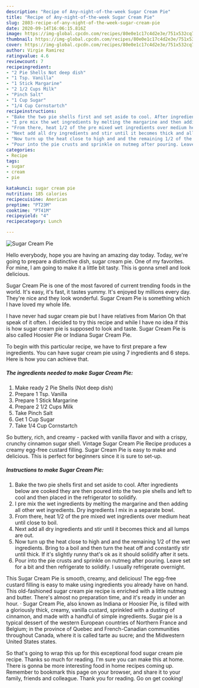 ```yaml
---
description: "Recipe of Any-night-of-the-week Sugar Cream Pie"
title: "Recipe of Any-night-of-the-week Sugar Cream Pie"
slug: 2803-recipe-of-any-night-of-the-week-sugar-cream-pie
date: 2020-09-14T16:06:15.816Z
image: https://img-global.cpcdn.com/recipes/80e0e1c17c4d2e3e/751x532cq70/sugar-cream-pie-recipe-main-photo.jpg
thumbnail: https://img-global.cpcdn.com/recipes/80e0e1c17c4d2e3e/751x532cq70/sugar-cream-pie-recipe-main-photo.jpg
cover: https://img-global.cpcdn.com/recipes/80e0e1c17c4d2e3e/751x532cq70/sugar-cream-pie-recipe-main-photo.jpg
author: Virgie Ramirez
ratingvalue: 4.6
reviewcount: 7
recipeingredient:
- "2 Pie Shells Not deep dish"
- "1 Tsp. Vanilla"
- "1 Stick Margarine"
- "2 1/2 Cups Milk"
- "Pinch Salt"
- "1 Cup Sugar"
- "1/4 Cup Cornstartch"
recipeinstructions:
- "Bake the two pie shells first and set aside to cool. After ingredients below are cooked they are then poured into the two pie shells and left to cool and then placed in the refrigerator to solidify."
- "I pre mix the wet ingredients by melting the margarine and then adding all other wet ingredients. Dry ingredients I mix in a separate bowl."
- "From there, heat 1/2 of the pre mixed wet ingredients over medium heat until close to boil."
- "Next add all dry ingredients and stir until it becomes thick and all lumps are out."
- "Now turn up the heat close to high and and the remaining 1/2 of the wet ingredients. Bring to a boil and then turn the heat off and constantly stir until thick. If it&#39;s slightly runny that&#39;s ok as it should solidify after it sets."
- "Pour into the pie crusts and sprinkle on nutmeg after pouring. Leave set for a bit and then refrigerate to solidify. I usually refrigerate overnight."
categories:
- Recipe
tags:
- sugar
- cream
- pie

katakunci: sugar cream pie 
nutrition: 185 calories
recipecuisine: American
preptime: "PT23M"
cooktime: "PT41M"
recipeyield: "4"
recipecategory: Lunch

---
```



![Sugar Cream Pie](https://img-global.cpcdn.com/recipes/80e0e1c17c4d2e3e/751x532cq70/sugar-cream-pie-recipe-main-photo.jpg)

Hello everybody, hope you are having an amazing day today. Today, we're going to prepare a distinctive dish, sugar cream pie. One of my favorites. For mine, I am going to make it a little bit tasty. This is gonna smell and look delicious.

Sugar Cream Pie is one of the most favored of current trending foods in the world. It's easy, it's fast, it tastes yummy. It's enjoyed by millions every day. They're nice and they look wonderful. Sugar Cream Pie is something which I have loved my whole life.

I have never had sugar cream pie but I have relatives from Marion Oh that speak of it often. I decided to try this recipe and while I have no idea if this is how sugar cream pie is supposed to look and taste. Sugar Cream Pie is also called Hoosier Pie or Indiana Sugar Cream Pie.


To begin with this particular recipe, we have to first prepare a few ingredients. You can have sugar cream pie using 7 ingredients and 6 steps. Here is how you can achieve that.

<!--inarticleads1-->

##### The ingredients needed to make Sugar Cream Pie:

1. Make ready 2 Pie Shells (Not deep dish)
1. Prepare 1 Tsp. Vanilla
1. Prepare 1 Stick Margarine
1. Prepare 2 1/2 Cups Milk
1. Take Pinch Salt
1. Get 1 Cup Sugar
1. Take 1/4 Cup Cornstartch


So buttery, rich, and creamy - packed with vanilla flavor and with a crispy, crunchy cinnamon sugar shell. Vintage Sugar Cream Pie Recipe produces a creamy egg-free custard filling. Sugar Cream Pie is easy to make and delicious. This is perfect for beginners since it is sure to set-up. 

<!--inarticleads2-->

##### Instructions to make Sugar Cream Pie:

1. Bake the two pie shells first and set aside to cool. After ingredients below are cooked they are then poured into the two pie shells and left to cool and then placed in the refrigerator to solidify.
1. I pre mix the wet ingredients by melting the margarine and then adding all other wet ingredients. Dry ingredients I mix in a separate bowl.
1. From there, heat 1/2 of the pre mixed wet ingredients over medium heat until close to boil.
1. Next add all dry ingredients and stir until it becomes thick and all lumps are out.
1. Now turn up the heat close to high and and the remaining 1/2 of the wet ingredients. Bring to a boil and then turn the heat off and constantly stir until thick. If it&#39;s slightly runny that&#39;s ok as it should solidify after it sets.
1. Pour into the pie crusts and sprinkle on nutmeg after pouring. Leave set for a bit and then refrigerate to solidify. I usually refrigerate overnight.


This Sugar Cream Pie is smooth, creamy, and delicious! The egg-free custard filling is easy to make using ingredients you already have on hand. This old-fashioned sugar cream pie recipe is enriched with a little nutmeg and butter. There&#39;s almost no preparation time, and it&#39;s ready in under an hour. · Sugar Cream Pie, also known as Indiana or Hoosier Pie, is filled with a gloriously thick, creamy, vanilla custard, sprinkled with a dusting of cinnamon, and made with a handful of simple ingredients. Sugar pie is a typical dessert of the western European countries of Northern France and Belgium; in the province of Quebec and French-Canadian communities throughout Canada, where it is called tarte au sucre; and the Midwestern United States states. 

So that's going to wrap this up for this exceptional food sugar cream pie recipe. Thanks so much for reading. I'm sure you can make this at home. There is gonna be more interesting food in home recipes coming up. Remember to bookmark this page on your browser, and share it to your family, friends and colleague. Thank you for reading. Go on get cooking!
